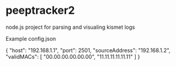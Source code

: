 # peeptracker2
node.js project for parsing and visualing kismet logs

Example config.json

{
	"host": "192.168.1.1",
	"port": 2501,
	"sourceAddress": "192.168.1.2",
	"validMACs":
		[
			"00.00.00.00.00.00",
			"11.11.11.11.11.11"
		]
}
